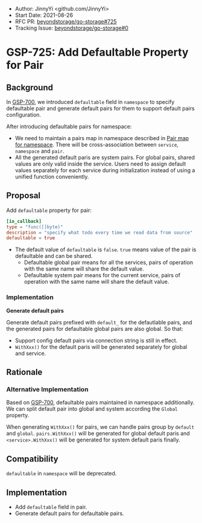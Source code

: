 - Author: JinnyYi <github.com/JinnyYi>
- Start Date: 2021-08-26
- RFC PR: [beyondstorage/go-storage#725](https://github.com/beyondstorage/go-storage/issues/725)
- Tracking Issue: [beyondstorage/go-storage#0](https://github.com/beyondstorage/go-storage/issues/0)

# GSP-725: Add Defaultable Property for Pair

## Background

In [GSP-700], we introduced `defaultable` field in `namespace` to specify defaultable pair and generate default pairs for them to support default pairs configuration.

After introducing defaultable pairs for namespace:
- We need to maintain a pairs map in namespace described in [Pair map for namespace](https://github.com/beyondstorage/go-storage/issues/711). There will be cross-association between `service`, `namespace` and `pair`.
- All the generated default paris are system pairs. For global pairs, shared values are only valid inside the service. Users need to assign default values separately for each service during initialization instead of using a unified function conveniently.

## Proposal

Add `defaultable` property for pair:

```toml
[io_callback]
type = "func([]byte)"
description = "specify what todo every time we read data from source"
defaultable = true
```

- The default value of `defaultable` is `false`. `true` means value of the pair is defaultable and can be shared.
  - Defaultable global pair means for all the services, pairs of operation with the same name will share the default value.
  - Defaultable system pair means for the current service, pairs of operation with the same name will share the default value.

### Implementation

**Generate default pairs**

Generate default pairs prefixed with `default_` for the defautlable pairs, and the generated pairs for defaultable global pairs are also global. So that:
- Support config default pairs via connection string is still in effect.
- `WithXxx()` for the default paris will be generated separately for global and service.

## Rationale

### Alternative Implementation

Based on [GSP-700], defaultable pairs maintained in namespace additionally. We can split default pair into global and system according the `Global` property.

When generating `WithXxx()` for pairs, we can handle pairs group by `default` and `global`. `pairs.WithXxx()` will be generated for global default paris and `<service>.WithXxx()` will be generated for system default paris finally. 

## Compatibility

`defaultable` in `namespace` will be deprecated.

## Implementation

- Add `defaultable` field in pair.
- Generate default pairs for defaultable pairs.

[GSP-700]: ./700-config-features-and-defaultpairs-via-connection-string.md
